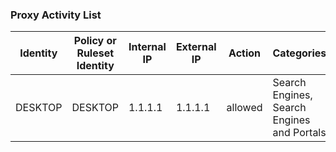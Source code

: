 ### Proxy Activity List
|Identity|Policy or Ruleset Identity|Internal IP|External IP|Action|Categories|Date & Time|
|---|---|---|---|---|---|---|
| DESKTOP | DESKTOP | 1.1.1.1 | 1.1.1.1 | allowed | Search Engines, Search Engines and Portals | 2022-09-12T10:27:15Z |
